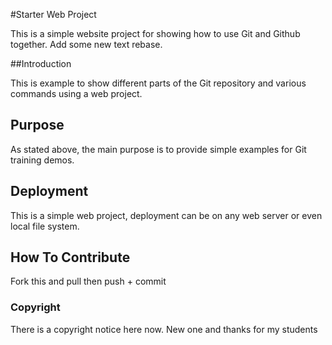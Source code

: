 #Starter Web Project

This is a simple website project for showing how to use Git and Github together. Add some new text rebase.

##Introduction

This is example to show different parts of the Git repository and various commands using a web project. 

## Purpose

As stated above, the main purpose is to provide simple examples for Git training demos.

## Deployment

This is a simple web project, deployment can be on any web server or even local file system.

## How To Contribute

Fork this and pull then push + commit

### Copyright

There is a copyright notice here now. New one and thanks for my students